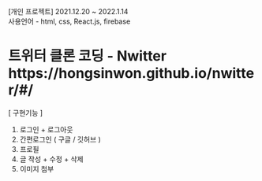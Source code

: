 <p>[개인 프로젝트] 2021.12.20 ~ 2022.1.14
</br>사용언어 - html, css, React.js, firebase </p>

<h1>트위터 클론 코딩 - Nwitter https://hongsinwon.github.io/nwitter/#/ </h1>

[ 구현기능 ]
1. 로그인 + 로그아웃
2. 간편로그인 ( 구글 / 깃허브 )
3. 프로필
4. 글 작성 + 수정 + 삭제
5. 이미지 첨부
